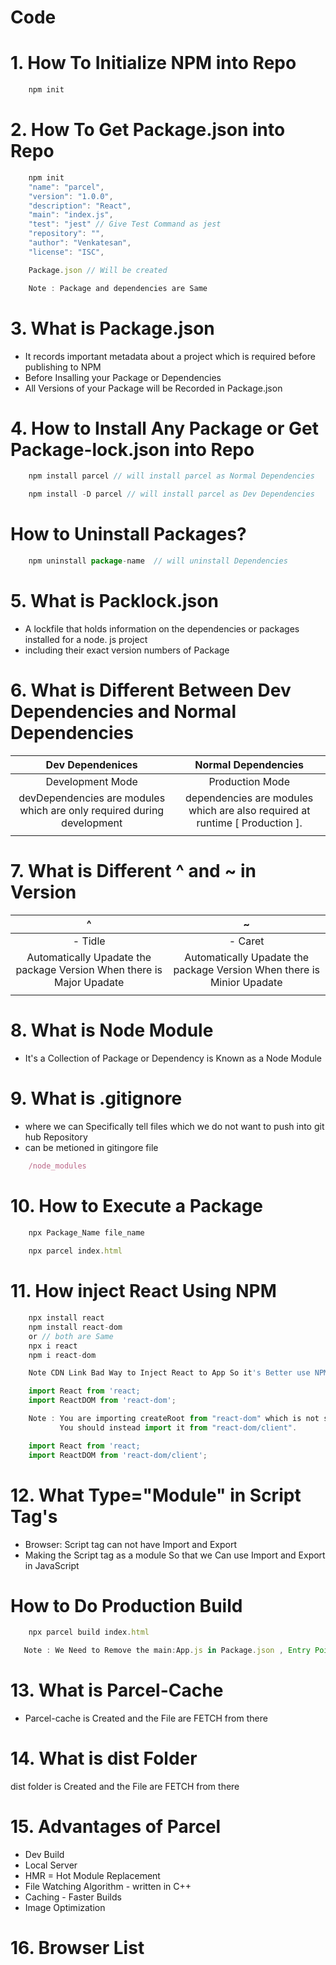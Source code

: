 # Code  

# 1. How To Initialize NPM into Repo

```js
    npm init
```

# 2. How To Get Package.json into Repo

```js
    npm init
    "name": "parcel",
    "version": "1.0.0",
    "description": "React",
    "main": "index.js",
    "test": "jest" // Give Test Command as jest 
    "repository": "",
    "author": "Venkatesan",
    "license": "ISC",
```
```js
    Package.json // Will be created
```

```js
    Note : Package and dependencies are Same
```

# 3. What is Package.json

- It records important metadata about a project which is required before publishing to NPM
- Before Insalling your Package or Dependencies
- All Versions of your Package will be Recorded in Package.json

# 4. How to Install Any Package or Get Package-lock.json into Repo 

```js
    npm install parcel // will install parcel as Normal Dependencies
```
```js
    npm install -D parcel // will install parcel as Dev Dependencies
```

# How to Uninstall Packages?

```js
    npm uninstall package-name  // will uninstall Dependencies
```

# 5. What is Packlock.json 

- A lockfile that holds information on the dependencies or packages installed for a node. js project
- including their exact version numbers of Package

# 6. What is Different Between Dev Dependencies and Normal Dependencies

| Dev Dependenices | Normal Dependencies |
| :---------------------------------: | :-----------------------------------: |
| Development Mode | Production Mode | 
| devDependencies are modules which are only required during development | dependencies are modules which are also required at runtime [ Production ].
| | |

# 7. What is Different ^ and ~ in Version

| ^  | ~ |
| :---------------------------------: | :-----------------------------------: |
| - Tidle | - Caret  | 
| Automatically Upadate the package Version When there is Major Upadate | Automatically Upadate the package Version When there is Minior Upadate |
| | |

# 8. What is Node Module

- It's a Collection of Package or Dependency is Known as a Node Module

# 9. What is .gitignore 

- where we can Specifically tell files which we do not want to push into git hub Repository
- can be metioned in gitingore file 

```js
    /node_modules 
```

# 10. How to Execute a Package

```js
    npx Package_Name file_name
    
    npx parcel index.html
```

# 11. How inject React Using NPM 

```js  
    npx install react
    npm install react-dom 
    or // both are Same 
    npx i react
    npm i react-dom 
```
```js  
    Note CDN Link Bad Way to Inject React to App So it's Better use NPM instead of CDN Links
```

```js  
    import React from 'react;
    import ReactDOM from 'react-dom';
```
```js  
    Note : You are importing createRoot from "react-dom" which is not supported 
           You should instead import it from "react-dom/client".
```
```js  
    import React from 'react;
    import ReactDOM from 'react-dom/client';
```

# 12. What Type="Module" in Script Tag's 

- Browser: Script tag can not have Import and Export 
- Making the Script tag as a module So that we Can use Import and Export in JavaScript

# How to Do Production Build 

```js  
    npx parcel build index.html
```
```js  
   Note : We Need to Remove the main:App.js in Package.json , Entry Point of App
```

# 13. What is Parcel-Cache 

- Parcel-cache is Created and the File are FETCH from there

# 14. What is dist Folder 
  <!-- When you do Production Build -->
  dist folder is Created and the File are FETCH from there 

# 15. Advantages of Parcel 

- Dev Build
- Local Server
- HMR = Hot Module Replacement
- File Watching Algorithm - written in C++
- Caching - Faster Builds
- Image Optimization

# 16. Browser List 


 
